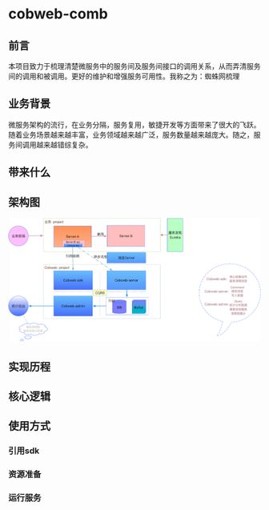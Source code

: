 # cobweb-comb

## 前言
本项目致力于梳理清楚微服务中的服务间及服务间接口的调用关系，从而弄清服务间的调用和被调用。更好的维护和增强服务可用性。我称之为：蜘蛛网梳理

## 业务背景
微服务架构的流行，在业务分隔，服务复用，敏捷开发等方面带来了很大的飞跃。随着业务场景越来越丰富，业务领域越来越广泛，服务数量越来越庞大。随之，服务间调用越来越错综复杂。

## 带来什么

## 架构图
![架构图](https://raw.githubusercontent.com/yaoyuanyy/MarkdownPhotos/master/img/20200116114413.png)

## 实现历程

## 核心逻辑

## 使用方式

### 引用sdk

### 资源准备 

### 运行服务

### 
